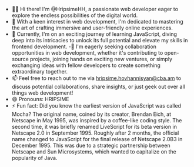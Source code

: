- 👋👋 Hi there! I'm @HripsimeHH, a passionate web developer eager to explore the endless possibilities of the digital world.
- 👀 With a keen interest in web development, I'm dedicated to mastering the art of crafting immersive and user-friendly online experiences.
- 🌱 Currently, I'm on an exciting journey of learning JavaScript, diving deep into its intricacies to unlock its full potential and elevate my skills in frontend development.
-💞️ I'm eagerly seeking collaboration opportunities in web development, whether it's contributing to open-source projects, joining hands on exciting new ventures,
or simply exchanging ideas with fellow developers to create something extraordinary together.
- 📫 Feel free to reach out to me via hripsime.hovhannisyan@cba.am to discuss potential collaborations, share insights, or just geek out over all things web development!
- 😄 Pronouns: HRIPSIME
- ⚡ Fun fact: Did you know the earliest version of JavaScript was called Mocha? The original name, coined by its creator, Brendan Eich, at Netscape in May 1995, was inspired by a coffee-like coding style.
The second time, it was briefly renamed LiveScript for its beta version in Netscape 2.0 in September 1995.
Roughly after 2 months, the official name changed to JavaScript for the final release of Netscape 2.0B3 in December 1995.
This was due to a strategic partnership between Netscape and Sun Microsystems, which wanted to capitalize on the popularity of Java.

<!---
HripsimeHH/HripsimeHH is a ✨ special ✨ repository because its `README.md` (this file) appears on your GitHub profile.
You can click the Preview link to take a look at your changes.
--->
